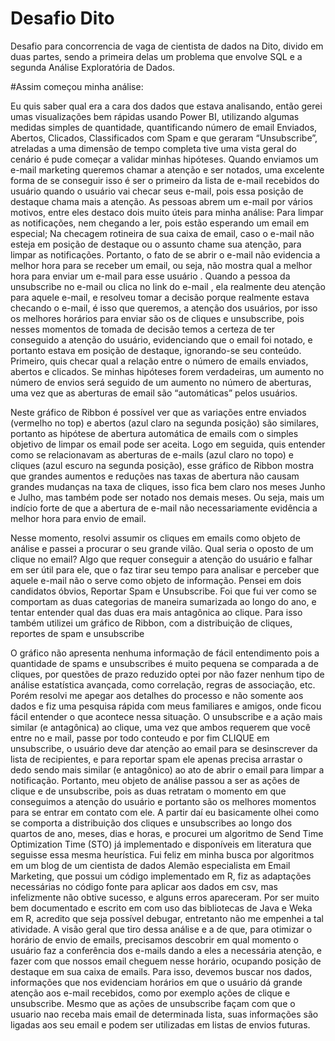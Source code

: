 # Desafio Dito
Desafio para concorrencia de vaga de cientista de dados na Dito, divido em duas partes, sendo a primeira delas um problema que envolve SQL e a segunda Análise Exploratória de Dados.

#Assim começou minha análise:


Eu quis saber qual era a cara dos dados que estava analisando, então gerei umas visualizações bem rápidas  usando Power BI, utilizando algumas medidas simples de quantidade, quantificando número de email Enviados, Abertos, Clicados, Classificados com Spam e que geraram “Unsubscribe”, atreladas a uma dimensão de tempo completa tive uma vista geral do cenário é pude começar a validar minhas hipóteses.
Quando enviamos um e-mail marketing queremos chamar a atenção e ser notados, uma excelente forma de se conseguir isso é ser o primeiro da lista de e-mail recebidos do usuário quando o usuário vai checar seus e-mail, pois essa posição de destaque chama mais a atenção.
As pessoas abrem um e-mail por vários motivos, entre eles destaco dois muito úteis para minha análise:
Para limpar as notificações, nem chegando a ler, pois estão esperando um email em especial;
Na checagem rotineira de sua caixa de email, caso o e-mail não esteja em posição de destaque ou o assunto chame sua atenção, para limpar as notificações.
Portanto, o fato de se abrir o e-mail não evidencia a melhor hora para se receber um email, ou seja, não mostra qual a melhor hora para enviar um  e-mail para esse usuário . 
Quando a pessoa da unsubscribe no e-mail ou clica no link do e-mail , ela realmente deu atenção para aquele e-mail, e resolveu tomar a decisão porque realmente estava checando o e-mail, é isso que queremos, a atenção dos usuários, por isso os melhores horários para enviar são os de cliques e unsubscribe, pois nesses momentos de tomada de decisão temos a certeza de ter conseguido a atenção do usuário, evidenciando que o email foi notado, e portanto estava em posição de destaque, ignorando-se seu conteúdo.
Primeiro, quis checar qual a relação entre o número de emails enviados, abertos e clicados. Se minhas hipóteses forem verdadeiras, um aumento no número de envios será seguido de um aumento no número de aberturas, uma vez que as aberturas de email são “automáticas”  pelos usuários.

Neste gráfico de Ribbon é possível ver que as variações entre enviados (vermelho no top) e abertos (azul claro na segunda posição) são similares, portanto as hipótese de abertura automática de emails com o simples objetivo de limpar os email pode ser aceita. 
Logo em seguida, quis entender como se relacionavam as aberturas de e-mails (azul claro no topo) e cliques (azul escuro na segunda posição), esse gráfico de Ribbon mostra que grandes aumentos e reduções nas taxas de abertura não causam grandes mudanças na taxa de cliques, isso fica bem claro nos meses Junho e Julho, mas também pode ser notado nos demais meses. Ou seja, mais um indício forte de que a abertura de e-mail não necessariamente evidência a melhor hora para envio de email.

Nesse momento, resolvi assumir os cliques em emails como objeto de análise e passei a procurar o seu grande vilão.  Qual seria o oposto de um clique no email? Algo que requer conseguir a atenção do usuário e falhar em ser útil para ele, que o faz tirar seu tempo para analisar e perceber que aquele e-mail não o serve como objeto de informação. Pensei em dois candidatos óbvios, Reportar Spam e Unsubscribe.
Foi que fui ver como se comportam as duas categorias de maneira sumarizada ao longo do ano, e tentar entender qual das duas era mais antagônica ao clique. Para isso também utilizei um gráfico de Ribbon, com a distribuição de cliques, reportes de spam e unsubscribe 

O gráfico não apresenta nenhuma informação de fácil entendimento pois a quantidade de spams e unsubscribes é muito pequena se comparada a de cliques,  por questões de prazo reduzido optei por não fazer nenhum tipo de análise estatística avançada, como correlação, regras de associação, etc. Porém resolvi me apegar aos detalhes do processo e não somente aos dados e fiz uma pesquisa rápida com meus familiares e amigos, onde ficou fácil entender o que acontece nessa situação. O unsubscribe e a ação mais  similar (e antagônica) ao clique, uma vez que ambos requerem que você entre no e mail, passe por todo conteudo e por fim CLIQUE em unsubscribe, o usuário deve dar atenção ao email para se desinscrever da lista de recipientes, e para reportar spam ele apenas precisa arrastar o dedo sendo mais similar (e antagônico) ao ato de abrir o email para limpar a notificação.
Portanto, meu objeto de análise passou a ser as ações de clique e de unsubscribe, pois as duas retratam o momento em que conseguimos a atenção do usuário e portanto são os melhores momentos para se entrar em contato com ele.
A partir daí eu basicamente olhei como se comporta a distribuição dos cliques e unsubscribes ao longo dos quartos de ano, meses, dias e horas, e procurei um algoritmo de Send Time Optimization Time (STO) já implementado e disponíveis em literatura que seguisse essa mesma heurística. Fui feliz em minha busca por algoritmos em um blog de um cientista de dados Alemão especialista em Email Marketing, que possui um código implementado em R, fiz as adaptações necessárias no código fonte para aplicar aos dados em csv, mas infelizmente não obtive sucesso, e alguns erros apareceram. Por ser muito bem documentado e escrito em com uso das bibliotecas de Java e Weka em R, acredito que seja possível debugar, entretanto não me empenhei a tal atividade.
A visão geral que tiro dessa análise e a de que, para otimizar o horário de envio de emails, precisamos descobrir em qual momento o usuário faz a conferência dos e-mails dando a eles a necessária atenção, e fazer com que nossos email cheguem nesse horário, ocupando posição de destaque em sua caixa de emails. 
Para isso, devemos buscar nos dados, informações que nos evidenciam horários em que o usuário dá grande atenção aos e-mail recebidos, como por exemplo ações de clique e unsubscribe. Mesmo que as ações de unsubscribe façam com que o usuario nao receba mais email de determinada lista, suas informações são ligadas aos seu email e podem ser utilizadas em listas de envios futuras.
